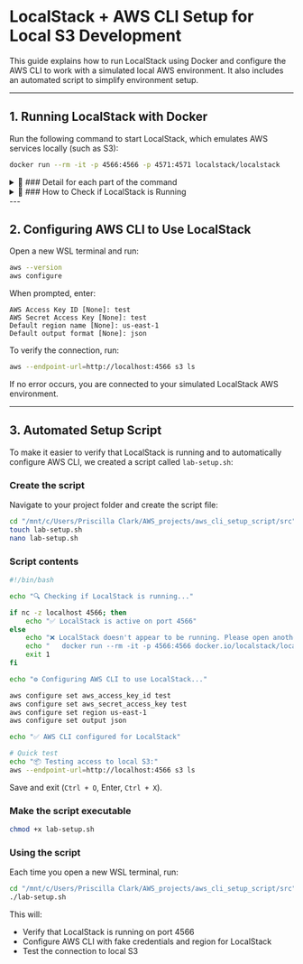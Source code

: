 
# LocalStack + AWS CLI Setup for Local S3 Development

This guide explains how to run LocalStack using Docker and configure the AWS CLI to work with a simulated local AWS environment. It also includes an automated script to simplify environment setup.

---

## 1. Running LocalStack with Docker

Run the following command to start LocalStack, which emulates AWS services locally (such as S3):

```bash
docker run --rm -it -p 4566:4566 -p 4571:4571 localstack/localstack
````

<details>
<summary> 🔽 ### Detail for each part of the command </summary>

| Command part            | Meaning                                            |
| ----------------------- | -------------------------------------------------- |
| `docker run`            | Runs a Docker container                            |
| `--rm`                  | Automatically removes the container when it stops  |
| `-it`                   | Interactive terminal mode                          |
| `-p 4566:4566`          | Maps port 4566 (used by S3 and other services)     |
| `-p 4571:4571`          | Maps port 4571 (used by other LocalStack services) |
| `localstack/localstack` | Official LocalStack Docker image                   |

</details>

<details>
    
<summary> 🔽 ### How to Check if LocalStack is Running </summary>

### 1. Using `nc` (netcat)
Check if port 4566 is open:

```bash
nc -zv localhost 4566
```

✅ Success: LocalStack is running  
❌ Failure: It's not running

---

### 2. Using `curl`
Check the health endpoint:

```bash
curl http://localhost:4566/health
```

You’ll get a JSON with running services.

---

### 3. Using Docker or Podman
Check running containers:

```bash
docker ps | grep localstack
# or
podman ps | grep localstack
```

Shows container name, status, and port mapping.

</details>
---

## 2. Configuring AWS CLI to Use LocalStack

Open a new WSL terminal and run:

```bash
aws --version
aws configure
```

When prompted, enter:

```
AWS Access Key ID [None]: test
AWS Secret Access Key [None]: test
Default region name [None]: us-east-1
Default output format [None]: json
```

To verify the connection, run:

```bash
aws --endpoint-url=http://localhost:4566 s3 ls
```

If no error occurs, you are connected to your simulated LocalStack AWS environment.

---

## 3. Automated Setup Script

To make it easier to verify that LocalStack is running and to automatically configure AWS CLI, we created a script called `lab-setup.sh`:

### Create the script

Navigate to your project folder and create the script file:

```bash
cd "/mnt/c/Users/Priscilla Clark/AWS_projects/aws_cli_setup_script/src"
touch lab-setup.sh
nano lab-setup.sh
```

### Script contents

```bash
#!/bin/bash

echo "🔍 Checking if LocalStack is running..."

if nc -z localhost 4566; then
    echo "✅ LocalStack is active on port 4566"
else
    echo "❌ LocalStack doesn't appear to be running. Please open another terminal and run:"
    echo "   docker run --rm -it -p 4566:4566 docker.io/localstack/localstack"
    exit 1
fi

echo "⚙️ Configuring AWS CLI to use LocalStack..."

aws configure set aws_access_key_id test
aws configure set aws_secret_access_key test
aws configure set region us-east-1
aws configure set output json

echo "✅ AWS CLI configured for LocalStack"

# Quick test
echo "📦 Testing access to local S3:"
aws --endpoint-url=http://localhost:4566 s3 ls
```

Save and exit (`Ctrl + O`, Enter, `Ctrl + X`).

### Make the script executable

```bash
chmod +x lab-setup.sh
```

### Using the script

Each time you open a new WSL terminal, run:

```bash
cd "/mnt/c/Users/Priscilla Clark/AWS_projects/aws_cli_setup_script/src"
./lab-setup.sh
```

This will:

* Verify that LocalStack is running on port 4566
* Configure AWS CLI with fake credentials and region for LocalStack
* Test the connection to local S3

